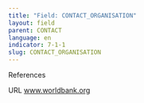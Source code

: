```yaml
---
title: "Field: CONTACT_ORGANISATION"
layout: field
parent: CONTACT
language: en
indicator: 7-1-1
slug: CONTACT_ORGANISATION
---
```

References

URL
www.worldbank.org